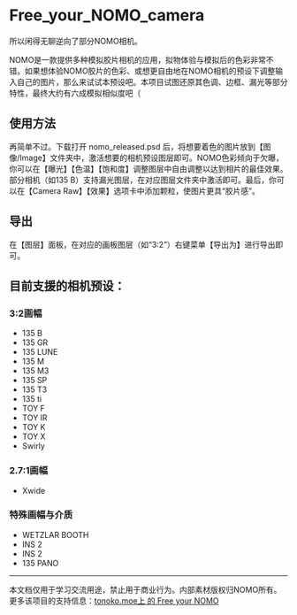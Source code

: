 # Free_your_NOMO_camera

所以闲得无聊逆向了部分NOMO相机。

NOMO是一款提供多种模拟胶片相机的应用，拟物体验与模拟后的色彩非常不错。如果想体验NOMO胶片的色彩、或想更自由地在NOMO相机的预设下调整输入自己的图片，那么来试试本预设吧。本项目试图还原其色调、边框、漏光等部分特性，最终大约有六成模拟相似度吧（

## 使用方法
再简单不过。下载打开 nomo_released.psd 后，将想要着色的图片放到【图像/Image】文件夹中，激活想要的相机预设图层即可。NOMO色彩倾向于欠曝，你可以在【曝光】【色温】【饱和度】调整图层中自由调整以达到相片的最佳效果。部分相机（如135 B）支持漏光图层，在对应图层文件夹中激活即可。最后，你可以在【Camera Raw】【效果】选项卡中添加颗粒，使图片更具“胶片感”。

## 导出
在【图层】面板，在对应的画板图层（如“3:2”）右键菜单【导出为】进行导出即可。


## 目前支援的相机预设：
### 3:2画幅
* 135 B
* 135 GR
* 135 LUNE
* 135 M
* 135 M3
* 135 SP
* 135 T3
* 135 ti
* TOY F
* TOY IR
* TOY K
* TOY X
* Swirly

### 2.7:1画幅
* Xwide

### 特殊画幅与介质
* WETZLAR BOOTH
* INS 2
* INS 2
* 135 PANO

----
本文档仅用于学习交流用途，禁止用于商业行为。内部素材版权归NOMO所有。
更多该项目的支持信息：[tonoko.moe上 的 Free your NOMO](http://tonoko.moe/blog/2019/05/26/free-your-nomo/)
